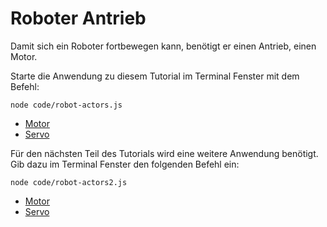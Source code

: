 # Roboter Antrieb

Damit sich ein Roboter fortbewegen kann, benötigt er einen Antrieb, einen Motor.

Starte die Anwendung zu diesem Tutorial  im Terminal Fenster mit dem Befehl: 

```node code/robot-actors.js```

* [Motor](exercises/motor)
* [Servo](exercises/servo)
 
Für den nächsten Teil des Tutorials wird eine weitere Anwendung benötigt. Gib dazu im Terminal Fenster den folgenden Befehl ein: 

```node code/robot-actors2.js```

* [Motor](exercises/dual-motor)
* [Servo](exercises/servo-pan-tilt)
